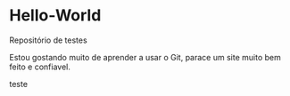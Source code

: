 # Hello-World
Repositório de testes

Estou gostando muito de aprender a usar o Git, parace um site muito bem feito e confiavel.

teste
